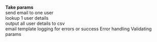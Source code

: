 **Take params**  
    send email to one user  
    lookup 1 user details  
    output all user details to csv  
    email template
    logging for errors or success
    Error handling 
        Validating params




